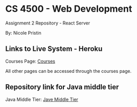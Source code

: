 # CS 4500 - Web Development
Assignment 2 Repository - React Server

By: Nicole Pristin

## Links to Live System - Heroku
Courses Page: [Courses](https://cs4550-s1-2018-react-npristin.herokuapp.com/courses)

All other pages can be accessed through the courses page.

## Repository link for Java middle tier
Java Middle Tier: [Jave Middle Tier](https://github.com/npristin/cs4550-java-server-npristin)
